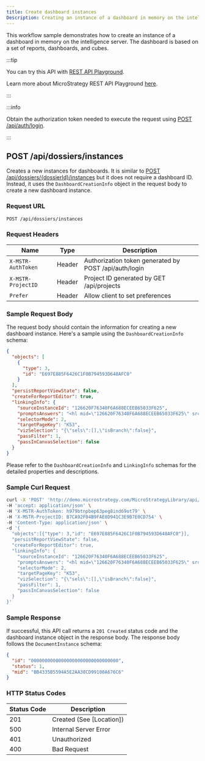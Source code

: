 ```yaml
---
title: Create dashboard instances
Description: Creating an instance of a dashboard in memory on the intelligence server based on a set of reports, dashboards, cubes.
---
```


<Available since="2021 Update 10" />

This workflow sample demonstrates how to create an instance of a dashboard in memory on the intelligence server. The dashboard is based on a set of reports, dashboards, and cubes.

:::tip

You can try this API with [REST API Playground](https://www.postman.com/microstrategysdk/workspace/microstrategy-rest-api/request/16131298-c530c47a-845f-4231-b071-2247bd846c66).

Learn more about MicroStrategy REST API Playground [here](/docs/getting-started/playground.md).

:::

:::info

Obtain the authorization token needed to execute the request using [POST /api/auth/login](https://demo.microstrategy.com/MicroStrategyLibrary/api-docs/index.html#/Authentication/postLogin).

:::

## POST /api/dossiers/instances

Creates a new instances for dashboards. It is similar to [POST /api/dossiers/\{dossierId}/instances](../../filter-data/filter-dossier-instances/apply-filters-to-a-dossier.md#create-a-dossier-instance-with-the-existing-filter-applied) but it does not require a dashboard ID. Instead, it uses the `DashboardCreationInfo` object in the request body to create a new dashboard instance.

### Request URL

```bash
POST /api/dossiers/instances
```

### Request Headers

| Name               | Type   | Description                                           |
| ------------------ | ------ | ----------------------------------------------------- |
| `X-MSTR-AuthToken` | Header | Authorization token generated by POST /api/auth/login |
| `X-MSTR-ProjectID` | Header | Project ID generated by GET /api/projects             |
| `Prefer`           | Header | Allow client to set preferences                       |

### Sample Request Body

The request body should contain the information for creating a new dashboard instance. Here's a sample using the `DashboardCreationInfo` schema:

```json
{
  "objects": [
    {
      "type": 3,
      "id": "E697E885F6426C1F0B794593D648AFC0"
    }
  ],
  "persistReportViewState": false,
  "createForReportEditor": true,
  "linkingInfo": {
    "sourceInstanceId": "126620F76340F6A688ECEEB65033F625",
    "promptsAnswers": "<hl mid=\"126620F76340F6A688ECEEB65033F625\" srct=\"3\" aopam=\"2\"><prms><prm id=\"D4F70D5ABA4F596ACE2844BAF90432D5\" am=\"4\" pt=\"2\" orid=\"8D679D3711D3E4981000E787EC6DE8A4\" ortp=\"12\"></prm></prms></hl>",
    "selectorMode": 2,
    "targetPageKey": "K53",
    "vizSelection": "{\"sels\":[],\"isBranch\":false}",
    "passFilter": 1,
    "passInCanvasSelection": false
  }
}
```

Please refer to the `DashboardCreationInfo` and `LinkingInfo` schemas for the detailed properties and descriptions.

### Sample Curl Request

```bash
curl -X 'POST' 'http://demo.microstrategy.com/MicroStrategyLibrary/api/dossiers/instances' \
-H 'accept: application/json' \
-H 'X-MSTR-AuthToken: h979btnpbep63peg8ind69ot79' \
-H 'X-MSTR-ProjectID: B7CA92F04B9FAE8D941C3E9B7E0CD754' \
-H 'Content-Type: application/json' \
-d '{
  "objects":[{"type": 3,"id": "E697E885F6426C1F0B794593D648AFC0"}],
  "persistReportViewState": false,
  "createForReportEditor": true,
  "linkingInfo": {
    "sourceInstanceId": "126620F76340F6A688ECEEB65033F625",
    "promptsAnswers": "<hl mid=\"126620F76340F6A688ECEEB65033F625\" srct=\"3\" aopam=\"2\"><prms><prm id=\"D4F70D5ABA4F596ACE2844BAF90432D5\" am=\"4\" pt=\"2\" orid=\"8D679D3711D3E4981000E787EC6DE8A4\" ortp=\"12\"></prm></prms></hl>",
    "selectorMode": 2,
    "targetPageKey": "K53",
    "vizSelection": "{\"sels\":[],\"isBranch\":false}",
    "passFilter": 1,
    "passInCanvasSelection": false
  }
}'
```

### Sample Response

If successful, this API call returns a `201 Created` status code and the dashboard instance object in the response body. The response body follows the `DocumentInstance` schema:

```json
{
  "id": "00000000000000000000000000000000",
  "status": 1,
  "mid": "BB4335B5594A5E2AA38CD99100A676C6"
}
```

### HTTP Status Codes

| Status Code | Description              |
| ----------- | ------------------------ |
| 201         | Created (See [Location]) |
| 500         | Internal Server Error    |
| 401         | Unauthorized             |
| 400         | Bad Request              |
